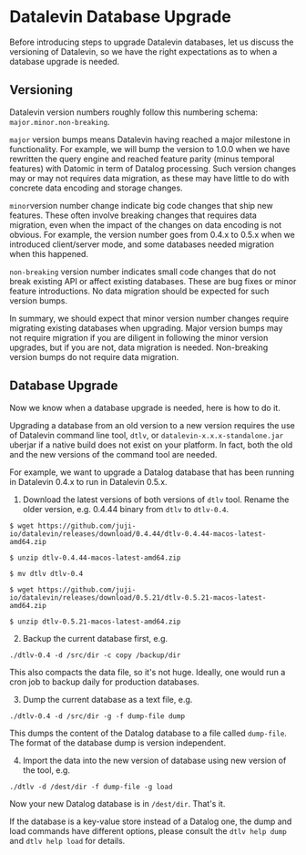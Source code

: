 # Datalevin Database Upgrade

Before introducing steps to upgrade Datalevin databases, let us discuss the
versioning of Datalevin, so we have the right expectations as to when a database
upgrade is needed.

## Versioning

Datalevin version numbers roughly follow this numbering schema:
`major.minor.non-breaking`.

`major` version bumps means Datalevin having reached a major milestone in
functionality. For example, we will bump the version to 1.0.0 when we have
rewritten the query engine and reached feature parity (minus temporal features)
with Datomic in term of Datalog processing. Such version changes may or may not
requires data migration, as these may have little to do with concrete data
encoding and storage changes.

`minor`version number change indicate big code changes that ship new features. These
often involve breaking changes that requires data migration, even when the
impact of the changes on data encoding is not obvious. For example, the version
number goes from 0.4.x to 0.5.x when we introduced client/server mode, and some
databases needed migration when this happened.

`non-breaking` version number indicates small code changes that do not break
existing API or affect existing databases. These are bug fixes or minor feature
introductions. No data migration should be expected for such version bumps.

In summary, we should expect that minor version number changes require migrating
existing databases when upgrading. Major version bumps may not require migration
 if you are diligent in following the minor version upgrades, but if you are
 not, data migration is needed. Non-breaking version bumps do not require data
 migration.

## Database Upgrade

Now we know when a database upgrade is needed, here is how to do it.

Upgrading a database from an old version to a new version requires the use of
Datalevin command line tool, `dtlv`, or `datalevin-x.x.x-standalone.jar` uberjar
if a native build does not exist on your platform. In fact, both the old and the
new versions of the command tool are needed.

For example, we want to upgrade a Datalog database that has been running in
Datalevin 0.4.x to run in Datalevin 0.5.x.

1. Download the latest versions of both versions of `dtlv` tool. Rename the
   older version, e.g. 0.4.44 binary from `dtlv` to `dtlv-0.4`.

```console
$ wget https://github.com/juji-io/datalevin/releases/download/0.4.44/dtlv-0.4.44-macos-latest-amd64.zip

$ unzip dtlv-0.4.44-macos-latest-amd64.zip

$ mv dtlv dtlv-0.4

$ wget https://github.com/juji-io/datalevin/releases/download/0.5.21/dtlv-0.5.21-macos-latest-amd64.zip

$ unzip dtlv-0.5.21-macos-latest-amd64.zip
```

2. Backup the current database first, e.g.

```console
./dtlv-0.4 -d /src/dir -c copy /backup/dir
```
This also compacts the data file, so it's not huge. Ideally, one would run a cron job to backup daily for production databases.

3. Dump the current database as a text file, e.g.

```console
./dtlv-0.4 -d /src/dir -g -f dump-file dump
```

This dumps the content of the Datalog database to a file called `dump-file`. The
format of the database dump is version independent.

4. Import the data into the new version of database using new version of the tool, e.g.

```console
./dtlv -d /dest/dir -f dump-file -g load
```

Now your new Datalog database is in `/dest/dir`. That's it.

If the database is a key-value store instead of a Datalog one, the dump and
load commands have different options, please consult the `dtlv help dump` and
`dtlv help load` for details.
